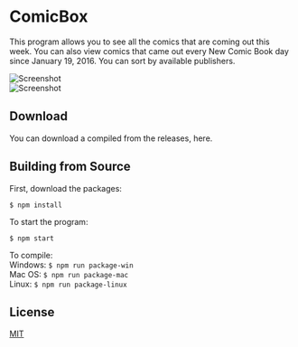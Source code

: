 # ComicBox
This program allows you to see all the comics that are coming out this week. You can also view comics that came out every New Comic Book day since January 19, 2016. You can sort by available publishers.  

![Screenshot](https://i.imgur.com/du7TaTl.png)  
![Screenshot](https://i.imgur.com/Mo3qEQI.png)  

## Download
You can download a compiled from the releases, here.

## Building from Source
First, download the packages:  
```
$ npm install
```
To start the program:  
```
$ npm start
```
To compile:  
Windows: `$ npm run package-win`  
Mac OS: `$ npm run package-mac`  
Linux: `$ npm run package-linux`  

## License
[MIT](https://github.com/WilliamWelsh/ComicBox/blob/master/LICENSE)